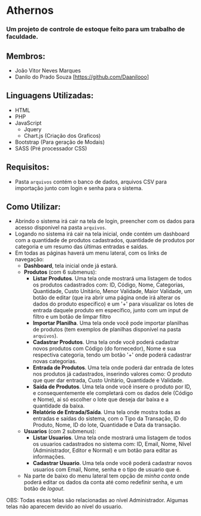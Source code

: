 # Athernos

### Um projeto de controle de estoque feito para um trabalho de faculdade.

## Membros:

- João Vitor Neves Marques
- Danilo do Prado Souza [https://github.com/Daanilooo]

## Linguagens Utilizadas:

- HTML
- PHP
- JavaScript
  - Jquery
  - Chart.js (Criação dos Graficos)
- Bootstrap (Para geração de Modais)
- SASS (Pré processador CSS)

## Requisitos:

- Pasta `arquivos` contém o banco de dados, arquivos CSV para importação junto com login e senha para o sistema.

## Como Utilizar:

- Abrindo o sistema irá cair na tela de login, preencher com os dados para acesso disponivel na pasta `arquivos`.
- Logando no sistema irá cair na tela inicial, onde contém um dashboard com a quantidade de produtos cadastrados, quantidade de produtos por categoria e um resumo das últimas entradas e saídas.
- Em todas as páginas haverá um menu lateral, com os links de navegação:
  - **Dashboard**, tela inicial onde já estará.
  - **Produtos** (com 6 submenus):
    - **Listar Produtos**. Uma tela onde mostrará uma listagem de todos os produtos cadastrados com: ID, Código, Nome, Categorias, Quantidade, Custo Unitário, Menor Validade, Maior Validade, um botão de editar (que ira abrir uma página onde irá alterar os dados do produto especifico) e um '+' para visualizar os lotes de entrada daquele produto em específico, junto com um input de filtro e um botão de limpar filtro
    - **Importar Planilha**. Uma tela onde você pode importar planilhas de produtos (tem exemplos de planilhas disponível na pasta `arquivos`).
    - **Cadastrar Produtos**. Uma tela onde você poderá cadastrar novos produtos com Código (do fornecedor), Nome e sua respectiva categoria, tendo um botão '+' onde poderá cadastrar novas categorias.
    - **Entrada de Produtos**. Uma tela onde poderá dar entrada de lotes nos produtos já cadastrados, inserindo valores como: O produto que quer dar entrada, Custo Unitário, Quantidade e Validade.
    - **Saída de Produtos**. Uma tela onde você insere o produto por ID, e consequentemente ele completará com os dados dele (Código e Nome), ai só escolher o lote que deseja dar baixa e a quantidade da baixa.
    - **Relatório de Entrada/Saída**. Uma tela onde mostra todas as entradas e saídas do sistema, com o Tipo da Transação, ID do Produto, Nome, ID do lote, Quantidade e Data da transação.
  - **Usuarios** (com 2 submenus):
    - **Listar Usuarios**. Uma tela onde mostrará uma listagem de todos os usuarios cadastrados no sistema com: ID, Email, Nome, Nível (Administrador, Editor e Normal) e um botão para editar as informações.
    - **Cadastrar Usuario**. Uma tela onde você poderá cadastrar novos usuarios com Email, Nome, senha e o tipo de usuario que é.
  - Na parte de baixo do menu lateral tem opção de _minha conta_ onde poderá editar os dados da conta até como redefinir senha, e um botão de _logout_.

OBS: Todas essas telas são relacionadas ao nível Administrador. Algumas telas não aparecem devido ao nível do usuario.
